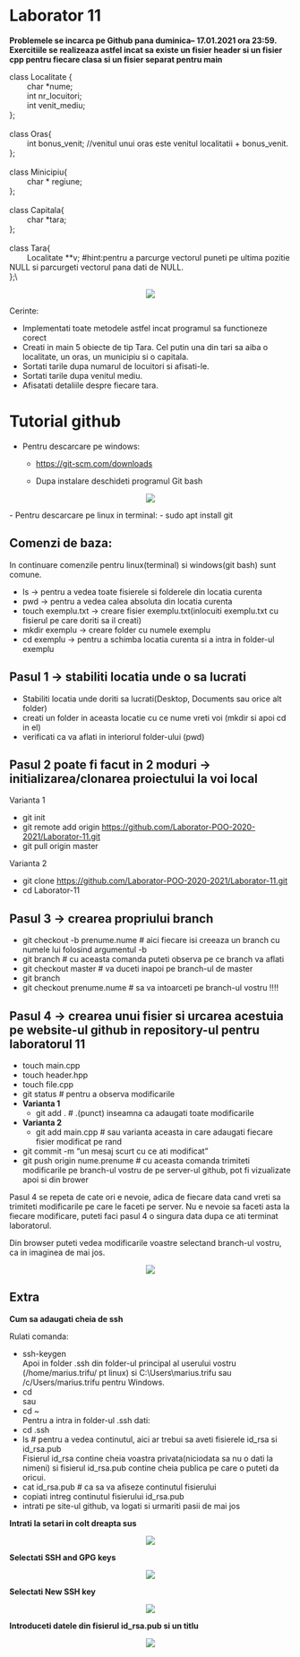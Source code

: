 # **Laborator 11**

**Problemele se incarca pe Github pana duminica– 17.01.2021 ora 23:59.\
Exercitiile se realizeaza astfel incat sa existe un fisier header si un fisier cpp pentru fiecare clasa si un fisier separat pentru main**


class Localitate {\
&nbsp;&nbsp;&nbsp;&nbsp;&nbsp;&nbsp;&nbsp;&nbsp;char *nume;\
&nbsp;&nbsp;&nbsp;&nbsp;&nbsp;&nbsp;&nbsp;&nbsp;int nr_locuitori;\
&nbsp;&nbsp;&nbsp;&nbsp;&nbsp;&nbsp;&nbsp;&nbsp;int venit_mediu;\
};\
\
class Oras{\
&nbsp;&nbsp;&nbsp;&nbsp;&nbsp;&nbsp;&nbsp;&nbsp;int bonus_venit; //venitul unui oras este venitul localitatii + bonus_venit.\
};\
\
class Minicipiu{\
&nbsp;&nbsp;&nbsp;&nbsp;&nbsp;&nbsp;&nbsp;&nbsp;char * regiune;\
};\
\
class Capitala{\
&nbsp;&nbsp;&nbsp;&nbsp;&nbsp;&nbsp;&nbsp;&nbsp;char *tara;\
};\
\
class Tara{\
&nbsp;&nbsp;&nbsp;&nbsp;&nbsp;&nbsp;&nbsp;&nbsp;Localitate **v; #hint:pentru a parcurge vectorul puneti pe ultima pozitie NULL si parcurgeti vectorul pana dati de NULL.\
};\
<p align="center">
  <img src="https://github.com/Laborator-POO-2020-2021/Laborator-11/blob/master/Screenshot_3.png" />
</p>

Cerinte:
- Implementati toate metodele astfel incat programul sa functioneze corect
- Creati in main 5 obiecte de tip Tara. Cel putin una din tari sa aiba o localitate, un oras, un municipiu si o capitala.
- Sortati tarile dupa numarul de locuitori si afisati-le.
- Sortati tarile dupa venitul mediu.
- Afisatati detaliile despre fiecare tara.


    

# Tutorial github

 - Pentru descarcare pe windows:
   - https://git-scm.com/downloads

   - Dupa instalare deschideti programul Git bash
<p align="center">
  <img src="https://github.com/Laborator-POO-2020-2021/Laborator-11/blob/master/Screenshot_1.png" />
</p>
 - Pentru descarcare pe linux in terminal:
   - sudo apt install git

## Comenzi de baza:
In continuare comenzile pentru linux(terminal) si windows(git bash) sunt comune.
- ls -> pentru a vedea toate fisierele si folderele din locatia curenta
- pwd -> pentru a vedea calea absoluta din locatia curenta
- touch exemplu.txt -> creare fisier exemplu.txt(inlocuiti exemplu.txt cu fisierul pe care doriti sa il creati)
- mkdir exemplu -> creare folder cu numele exemplu
- cd exemplu -> pentru a schimba locatia curenta si a intra in folder-ul exemplu

## Pasul 1 -> stabiliti locatia unde o sa lucrati
- Stabiliti locatia unde doriti sa lucrati(Desktop, Documents sau orice alt folder)
- creati un folder in aceasta locatie cu ce nume vreti voi (mkdir si apoi cd in el)
- verificati ca va aflati in interiorul folder-ului (pwd)

## Pasul 2 poate fi facut in 2 moduri -> initializarea/clonarea proiectului la voi local
Varianta 1
- git init
- git remote add origin https://github.com/Laborator-POO-2020-2021/Laborator-11.git
- git pull origin master

Varianta 2
- git clone https://github.com/Laborator-POO-2020-2021/Laborator-11.git
- cd Laborator-11

## Pasul 3 -> crearea propriului branch
- git checkout -b prenume.nume # aici fiecare isi creeaza un branch cu numele lui folosind argumentul -b
- git branch # cu aceasta comanda puteti observa pe ce branch va aflati
- git checkout master # va duceti inapoi pe branch-ul de master
- git branch
- git checkout prenume.nume # sa va intoarceti pe branch-ul vostru !!!!

## Pasul 4 -> crearea unui fisier si urcarea acestuia pe website-ul github in repository-ul pentru laboratorul 11
- touch main.cpp
- touch header.hpp
- touch file.cpp
- git status # pentru a observa modificarile
- **Varianta 1**
    - git add . # .(punct) inseamna ca adaugati toate modificarile
- **Varianta 2**
    - git add main.cpp # sau varianta aceasta in care adaugati fiecare fisier modificat pe rand
- git commit -m “un mesaj scurt cu ce ati modificat”
- git push origin nume.prenume # cu aceasta comanda trimiteti modificarile pe branch-ul vostru de pe server-ul github, pot fi vizualizate apoi si din brower

Pasul 4 se repeta de cate ori e nevoie, adica de fiecare data cand vreti sa trimiteti modificarile pe care le faceti pe server.
Nu e nevoie sa faceti asta la fiecare modificare, puteti faci pasul 4 o singura data dupa ce ati terminat laboratorul.

Din browser puteti vedea modificarile voastre selectand branch-ul vostru, ca in imaginea de mai jos.
<p align="center">
  <img src="https://github.com/Laborator-POO-2020-2021/Laborator-11/blob/master/Screenshot_2.png" />
</p>

## Extra

**Cum sa adaugati cheia de ssh**

Rulati comanda:
- ssh-keygen\
Apoi in folder .ssh din folder-ul principal al userului vostru (/home/marius.trifu/ pt linux) si C:\Users\marius.trifu sau /c/Users/marius.trifu pentru Windows.
- cd\
sau
- cd ~\
Pentru a intra in folder-ul .ssh dati:
- cd .ssh
- ls # pentru a vedea continutul, aici ar trebui sa aveti fisierele id_rsa si id_rsa.pub\
Fisierul id_rsa contine cheia voastra privata(niciodata sa nu o dati la nimeni) si fisierul id_rsa.pub contine cheia publica pe care o puteti da oricui.
- cat id_rsa.pub # ca sa va afiseze continutul fisierului
- copiati intreg continutul fisierului id_rsa.pub
- intrati pe site-ul github, va logati si urmariti pasii de mai jos

<p><b>Intrati la setari in colt dreapta sus</b></p>

<p align="center">
  <img src="https://github.com/Laborator-POO-2020-2021/Laborator-11/blob/master/Screenshot_4.png" />
</p>
<p><b>Selectati SSH and GPG keys</b></p>

<p align="center">
  <img src="https://github.com/Laborator-POO-2020-2021/Laborator-11/blob/master/Screenshot_5.png" />
</p>
<p><b>Selectati New SSH key</b></p>

<p align="center">
  <img src="https://github.com/Laborator-POO-2020-2021/Laborator-11/blob/master/Screenshot_7.png" />
</p>
<p><b>Introduceti datele din fisierul id_rsa.pub si un titlu</b></p>

<p align="center">
  <img src="https://github.com/Laborator-POO-2020-2021/Laborator-11/blob/master/Screenshot_6.png" />
</p>
